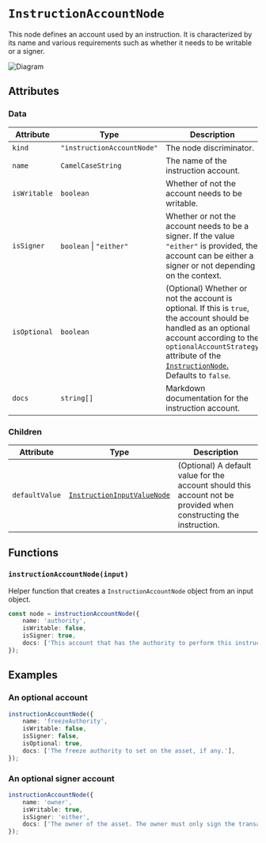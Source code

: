 # `InstructionAccountNode`

This node defines an account used by an instruction. It is characterized by its name and various requirements such as whether it needs to be writable or a signer.

![Diagram](https://github.com/codama/kinobi/assets/3642397/4656a08b-2f89-49c2-b428-5378cb1a0b9e)

## Attributes

### Data

| Attribute    | Type                       | Description                                                                                                                                                                                                                                            |
| ------------ | -------------------------- | ------------------------------------------------------------------------------------------------------------------------------------------------------------------------------------------------------------------------------------------------------ |
| `kind`       | `"instructionAccountNode"` | The node discriminator.                                                                                                                                                                                                                                |
| `name`       | `CamelCaseString`          | The name of the instruction account.                                                                                                                                                                                                                   |
| `isWritable` | `boolean`                  | Whether of not the account needs to be writable.                                                                                                                                                                                                       |
| `isSigner`   | `boolean` \| `"either"`    | Whether or not the account needs to be a signer. If the value `"either"` is provided, the account can be either a signer or not depending on the context.                                                                                              |
| `isOptional` | `boolean`                  | (Optional) Whether or not the account is optional. If this is `true`, the account should be handled as an optional account according to the `optionalAccountStrategy` attribute of the [`InstructionNode`.](./InstructionNode.md) Defaults to `false`. |
| `docs`       | `string[]`                 | Markdown documentation for the instruction account.                                                                                                                                                                                                    |

### Children

| Attribute      | Type                                                                               | Description                                                                                                       |
| -------------- | ---------------------------------------------------------------------------------- | ----------------------------------------------------------------------------------------------------------------- |
| `defaultValue` | [`InstructionInputValueNode`](./contextualValueNodes/InstructionInputValueNode.md) | (Optional) A default value for the account should this account not be provided when constructing the instruction. |

## Functions

### `instructionAccountNode(input)`

Helper function that creates a `InstructionAccountNode` object from an input object.

```ts
const node = instructionAccountNode({
    name: 'authority',
    isWritable: false,
    isSigner: true,
    docs: ['This account that has the authority to perform this instruction.'],
});
```

## Examples

### An optional account

```ts
instructionAccountNode({
    name: 'freezeAuthority',
    isWritable: false,
    isSigner: false,
    isOptional: true,
    docs: ['The freeze authority to set on the asset, if any.'],
});
```

### An optional signer account

```ts
instructionAccountNode({
    name: 'owner',
    isWritable: true,
    isSigner: 'either',
    docs: ['The owner of the asset. The owner must only sign the transaction if the asset is being updated.'],
});
```
